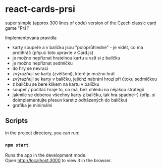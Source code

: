# react-cards-prsi
super simple (approx 300 lines of code) version of the Czech classic card game "Prší"

Implementovaná pravidla
- karty soupeře a v balíčku jsou "poloprůhledné" - je vidět, co má protihráč (příp.si toto upravte v Card.js)
- je možno nepřiznat hratelnou kartu a vzít si z balíčku
- je možno nepřiznat sedmičku
- do hry se nevrací
- zvýrazňují se karty (zvětšení), které je možno hrát
- zvýrazňují se karty v balíčku, jejichž nabrání hrozí při útoku sedmičkou
- z balíčku se bere klikem na kartu v balíčku 
- soupeř / počítač hraje to, co má, bez ohledu na nějakou strategii
- jakmile se doberou všechny karty z balíčku, tak hra spadne:-) (příp. si doimplementujte přesun karet z odházených do balíčku)
- grafika je minimální

## Scripts

in the project directory, you can run:

### `npm start`

Runs the app in the development mode.\
Open [http://localhost:3000](http://localhost:3000) to view it in the browser.
